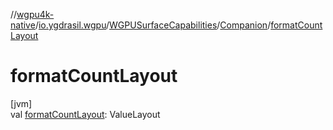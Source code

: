 //[wgpu4k-native](../../../../index.md)/[io.ygdrasil.wgpu](../../index.md)/[WGPUSurfaceCapabilities](../index.md)/[Companion](index.md)/[formatCountLayout](format-count-layout.md)

# formatCountLayout

[jvm]\
val [formatCountLayout](format-count-layout.md): ValueLayout